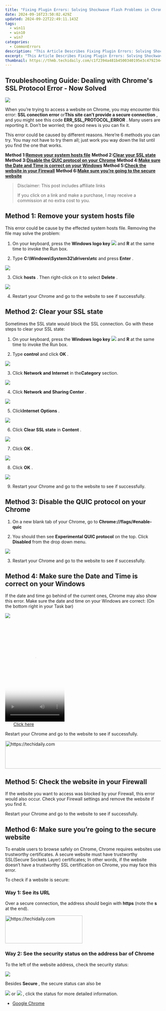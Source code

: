 ```yaml
---
title: "Fixing Plugin Errors: Solving Shockwave Flash Problems in Chrome Browser"
date: 2024-09-16T23:50:02.429Z
updated: 2024-09-22T22:49:11.143Z
tags:
  - win11
  - win10
  - win7
categories:
  - CommonErrors
description: "This Article Describes Fixing Plugin Errors: Solving Shockwave Flash Problems in Chrome Browser"
excerpt: "This Article Describes Fixing Plugin Errors: Solving Shockwave Flash Problems in Chrome Browser"
thumbnail: https://thmb.techidaily.com/c1f2394a481b4500340195e3c4792344b150afff1dec50e97267f5b7542797ed.jpeg
---
```


## Troubleshooting Guide: Dealing with Chrome's SSL Protocol Error - Now Solved

![](https://images.drivereasy.com/wp-content/uploads/2017/09/img_59c3343089246.png)

 When you’re trying to access a website on Chrome, you may encounter this error: **SSL conection error**  or**This site can’t provide a secure connection** , and you might see this code **ERR\_SSL\_PROTOCOL\_ERROR** . Many users are reporting it. Don’t be worried; the good news is you can fix it.

 This error could be caused by different reasons. Here’re 6 methods you can try. You may not have to try them all; just work you way down the list until you find the one that works.

 **Method 1:[Remove your system hosts file](https://tools.techidaily.com/drivereasy/download/)**
 **Method 2:[Clear your SSL state](https://tools.techidaily.com/drivereasy/download/)**
 **Method 3:[Disable the QUIC protocol on your Chrome](https://tools.techidaily.com/drivereasy/download/)**
 **Method 4:[Make sure the Date and Time is correct on your Windows](https://tools.techidaily.com/drivereasy/download/)**
 **Method 5:[Check the website in your Firewall](https://tools.techidaily.com/drivereasy/download/)**
 **Method 6:[Make sure you’re going to the secure website](https://tools.techidaily.com/drivereasy/download/)**

>  Disclaimer: This post includes affiliate links
>
>  If you click on a link and make a purchase, I may receive a commission at no extra cost to you.
>

## Method 1: Remove your system hosts file

 This error could be cause by the effected system hosts file. Removing the file may solve the problem:

 1) On your keyboard, press the   **Windows logo key** ![](https://images.drivereasy.com/wp-content/uploads/2017/08/img_59a516b53b983.png)  and **R**  at the same time to invoke the Run box.

 2) Type **C:\\Windows\\System32\\drivers\\etc**  and press **Enter** .

![](https://images.drivereasy.com/wp-content/uploads/2017/09/img_59c3567542f7b.png)

 3) Click **hosts** . Then right-click on it to select **Delete** .

![](https://images.drivereasy.com/wp-content/uploads/2017/09/img_59c357b799ed0.png)

 4) Restart your Chrome and go to the website to see if successfully.

## Method 2: Clear your SSL state

 Sometimes the SSL state would block the SSL connection. Go with these steps to clear your SSL state:

 1) On your keyboard, press the   **Windows logo key** ![](https://images.drivereasy.com/wp-content/uploads/2017/08/img_59a516b53b983.png)  and **R**  at the same time to invoke the Run box.

 2) Type **control**  and click **OK** .

![](https://images.drivereasy.com/wp-content/uploads/2017/09/img_59c35a29d09e6.png)

 3) Click **Network and Internet**  in the**Category**  section.

![](https://images.drivereasy.com/wp-content/uploads/2017/09/img_59c35ad5a4675.jpg)

 4) Click **Network** **and Sharing Center** .

![](https://images.drivereasy.com/wp-content/uploads/2017/09/img_59c35b2a96e3d.jpg)

 5) Click**Internet** **Options** .

![](https://images.drivereasy.com/wp-content/uploads/2017/09/img_59c35c7a40df1.png)

 6) Click **Clear SSL state**  in **Content** .

![](https://images.drivereasy.com/wp-content/uploads/2017/09/img_59c35da806bf6.png)

 7) Click **OK** .

![](https://images.drivereasy.com/wp-content/uploads/2017/09/img_59c35de82e9dd.png)

 8) Click **OK** .

![](https://images.drivereasy.com/wp-content/uploads/2017/09/img_59c35e0d12a4a.png)

 9) Restart your Chrome and go to the website to see if successfully.

## Method 3: Disable the QUIC protocol on your Chrome

 1) On a new blank tab of your Chrome, go to **Chrome://flags/#enable-quic**

 2) You should then see **Experimental QUIC protocol**  on the top. Click **Disabled**  from the drop down menu.

![](https://images.drivereasy.com/wp-content/uploads/2017/09/img_59c360227258e.png)

 3) Restart your Chrome and go to the website to see if successfully.

## Method 4: Make sure the Date and Time is correct on your Windows

 If the date and time go behind of the current ones, Chrome may also show this error. Make sure the date and time on your Windows are correct: (On the bottom right in your Task bar)

![](https://images.drivereasy.com/wp-content/uploads/2017/09/img_59c361a426aaa.png)

<!-- affiliate ads begin -->
<span id="1630055">
					<video width="192" height="320" style="cursor:pointer"
           poster="//a.impactradius-go.com/display-clicktoplayimage/1630055.png"
           onclick="if(!this.playClicked){this.play();this.setAttribute('controls',true);this.playClicked=true;}">
	   <source src="//a.impactradius-go.com/display-ad/18460-1630055">
	   <img src="//a.impactradius-go.com/display-clicktoplayimage/1630055.png" style="border: none; height: 100%; width: 100%; object-fit: contain">
	</video>
	<div style="width:120px;text-align:center"><a href="javascript:window.open(decodeURIComponent('https%3A%2F%2Fcaperobbin.sjv.io%2Fc%2F5597632%2F1630055%2F18460'), '_blank');void(0);">Click here</a></div>
</span>
<img height="0" width="0" src="https://imp.pxf.io/i/5597632/1630055/18460" style="position:absolute;visibility:hidden;" border="0" />
<!-- affiliate ads end -->

Restart your Chrome and go to the website to see if successfully.

<!-- affiliate ads begin -->
<a href="https://aligracehair.sjv.io/c/5597632/1896532/19272" target="_top" id="1896532">
  <img src="//a.impactradius-go.com/display-ad/19272-1896532" border="0" alt="https://techidaily.com" width="728" height="90"/>
</a>
<img height="0" width="0" src="https://aligracehair.sjv.io/i/5597632/1896532/19272" style="position:absolute;visibility:hidden;" border="0" />
<!-- affiliate ads end -->

## Method 5: Check the website in your Firewall

 If the website you want to access was blocked by your Firewall, this error would also occur. Check your Firewall settings and remove the website if you find it.

Restart your Chrome and go to the website to see if successfully.

## Method 6: Make sure you’re going to the secure website

 To enable users to browse safely on Chrome, Chrome requires websites use trustworthy certificates. A secure website must have trustworthy SSL(Secure Sockets Layer) certificates; In other words, if the website doesn’t have a trustworthy SSL certification on Chrome, you may face this error.

To check if a website is secure:

### Way 1: See its URL

 Over a secure connection, the address should begin with **https** (note the **s**  at the end).

<!-- affiliate ads begin -->
<a href="https://aligracehair.sjv.io/c/5597632/2135354/19272" target="_top" id="2135354">
  <img src="//a.impactradius-go.com/display-ad/19272-2135354" border="0" alt="https://techidaily.com" width="250" height="90"/>
</a>
<img height="0" width="0" src="https://aligracehair.sjv.io/i/5597632/2135354/19272" style="position:absolute;visibility:hidden;" border="0" />
<!-- affiliate ads end -->

### Way 2: See the security status on the address bar of Chrome

To the left of the website address, check the security status:

![](https://images.drivereasy.com/wp-content/uploads/2017/09/img_59c3858db33d0.png)

 Besides **Secure** , the secure status can also be

![](https://images.drivereasy.com/wp-content/uploads/2017/09/img_59c386f232916.png) or ![](https://images.drivereasy.com/wp-content/uploads/2017/09/img_59c3870b99499.png) , click the status for more detailed information.

* [Google Chrome](https://tools.techidaily.com/drivereasy/download/)

<ins class="adsbygoogle"
     style="display:block"
     data-ad-format="autorelaxed"
     data-ad-client="ca-pub-7571918770474297"
     data-ad-slot="1223367746"></ins>

<ins class="adsbygoogle"
     style="display:block"
     data-ad-client="ca-pub-7571918770474297"
     data-ad-slot="8358498916"
     data-ad-format="auto"
     data-full-width-responsive="true"></ins>



